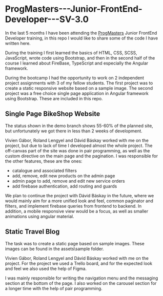 # ProgMasters---Junior-FrontEnd-Developer---SV-3.0

In the last 5 months I have been attending the [ProgMasters](https://progmasters.hu/) Junior FrontEnd Developer training, in this repo I would like to share some of the code I have written here.

During the training I first learned the basics of HTML, CSS, SCSS, JavaScript, wrote code using Bootstrap, and then in the second half of the course I learned about FireBase, TypeScript and especially the Angular framework.

During the bootcamp I had the opportunity to work on 2 independent project assignments with 3 of my fellow students. The first project was to create a static responsive website based on a sample image. The second project was a free choice single page application in Angular framework using Bootstrap. These are included in this repo.

## Single Page BikeShop Website

The status shown in the demo branch shows 55-60% of the planned site, but unfortunately we got there in less than 2 weeks of development.

Vivien Gábor, Roland Lengyel and Dávid Báskay worked with me on the project, but due to lack of time I developed almost the whole project.
The off-canvas part of the site was done in pair programming, as well as the custom directive on the main page and the pagination. I was responsible for the other features, these are the ones:
- catalogue and associated filters
- add, remove, edit new products on the admin page
- admin page to add, remove and edit new service orders
- add firebase authentication, add routing and guards

We plan to continue the project with Dávid Báskay in the future, where we would mainly aim for a more unified look and feel, common paginator and filters, and implement firebase queries from frontend to backend. In addition, a mobile responsive view would be a focus, as well as smaller animations using angular material.

## Static Travel Blog

The task was to create a static page based on sample images. These images can be found in the assets\sample folder.

Vivien Gábor, Roland Lengyel and Dávid Báskay worked with me on the project. For the project we used a Trello board, and for the expected look and feel we also used the help of Figma.

I was mainly responsible for writing the navigation menu and the messaging section at the bottom of the page. I also worked on the carousel section for a longer time with the help of pair programming.
